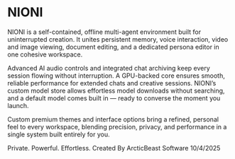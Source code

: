 # NIONI

NIONI is a self-contained, offline multi-agent environment built for uninterrupted creation.
It unites persistent memory, voice interaction, video and image viewing, document editing, and a dedicated persona editor in one cohesive workspace.

Advanced AI audio controls and integrated chat archiving keep every session flowing without interruption. A GPU-backed core ensures smooth, reliable performance for extended chats and creative sessions. NIONI’s custom model store allows effortless model downloads without searching, and a default model comes built in — ready to converse the moment you launch.

Custom premium themes and interface options bring a refined, personal feel to every workspace, blending precision, privacy, and performance in a single system built entirely for you.

Private. Powerful. Effortless.    Created By ArcticBeast Software 10/4/2025
